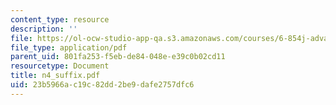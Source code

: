 ```yaml
---
content_type: resource
description: ''
file: https://ol-ocw-studio-app-qa.s3.amazonaws.com/courses/6-854j-advanced-algorithms-fall-2005/23b5966ac19c82dd2be9dafe2757dfc6_n4_suffix.pdf
file_type: application/pdf
parent_uid: 801fa253-f5eb-de84-048e-e39c0b02cd11
resourcetype: Document
title: n4_suffix.pdf
uid: 23b5966a-c19c-82dd-2be9-dafe2757dfc6
---
```

